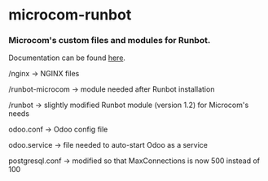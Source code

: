 # microcom-runbot
### Microcom's custom files and modules for Runbot. ###

Documentation can be found [here](https://docs.google.com/document/d/14edZR-ATpoiEJ7u10Zq4u3eJJ7Roqz3iS91sluzScOo/edit#bookmark=id.rigk6ku9bb4e).

/nginx -> NGINX files

/runbot-microcom -> module needed after Runbot installation 

/runbot -> slightly modified Runbot module (version 1.2) for Microcom's needs 

odoo.conf -> Odoo config file

odoo.service -> file needed to auto-start Odoo as a service

postgresql.conf -> modified so that MaxConnections is now 500 instead of 100



